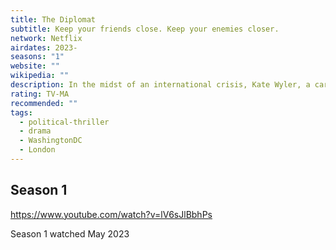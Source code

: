 ```yaml
---
title: The Diplomat
subtitle: Keep your friends close. Keep your enemies closer.
network: Netflix
airdates: 2023-
seasons: "1"
website: ""
wikipedia: ""
description: In the midst of an international crisis, Kate Wyler, a career diplomat, lands in a high-profile job for which she is not suited, with tectonic implications for her marriage and her political future.
rating: TV-MA
recommended: ""
tags:
  - political-thriller
  - drama
  - WashingtonDC
  - London
---
```

## Season 1
https://www.youtube.com/watch?v=lV6sJlBbhPs

Season 1 watched May 2023